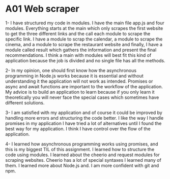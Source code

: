 # A01 Web scraper

1- I have structured my code in modules. I have the main file app.js and four modules. Everything starts at the main which only scrapes the first website to get the three different links and the call each module to scrape the specific link. I have a module to scrap the calendar, a module to scrape the cinema, and a module to scrape the restaurant website and finally, I have a module called result which gathers the information and present the final recommendations. I think a main with modules will best fit this kind of application because the job is divided and no single file has all the methods. 

2- In my opinion, one should first know how the asynchronous programming in Node.js works because it is essential and without understanding it the application will not work as intended. Promises or async and await functions are important to the workflow of the application. My advice is to build an application to learn because if you only learn it theoretically you will never face the special cases which sometimes have different solutions. 

3- I am satisfied with my application and of course it could be improved by handling more errors and structuring the code better. I like the way I handle promises in my application I have tried a lot of alternatives until I found the best way for my application. I think I have control over the flow of the application. 

4- I learned how asynchronous programming works using promises, and this is my biggest TIL of this assignment. I learned how to structure the code using modules. I learned about the cheerio and request modules for scraping websites. Cheerio has a lot of special syntaxes I learned many of them. I learned more about Node.js and. I am more confident with git and npm. 
